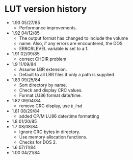 # LUT version history

- 1.93 05/27/85
  - Performance improvements.
- 1.92 04/12/85
  - The output format has changed to include the volume
  - name. Also, if any errors are encountered, the DOS
  - ERRORLEVEL variable is set to a 1.
- 1.91 02/09/85
  - correct CHDIR problem
- 1.9 11/09/84
  - Assume LBR extension.
  - Default to all LBR files if only a path is supplied
- 1.83 09/25/84
  - Sort directory by name.
  - Check and display CRC values.
  - Format LU86 format date/time.
- 1.82 09/04/84
  - remove CRC display, use `D_Pad`
- 1.81 08/29/84
  - added CP/M LU86 date/time formatting
- 1.8 01/20/85
- 1.7 08/08/84
  - Ignore CRC bytes in directory.
  - Use memory allocation functions.
  - Checks for DOS 2.
- 1.6 07/11/84
- 1.00 04/21/84
